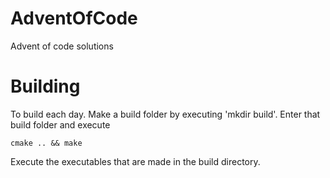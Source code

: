 # AdventOfCode #
Advent of code solutions

# Building #

To build each day. Make a build folder by executing 'mkdir build'. Enter that build folder and execute

    cmake .. && make

Execute the executables that are made in the build directory.